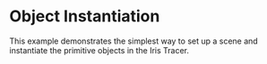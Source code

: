 # Object Instantiation

This example demonstrates the simplest way to set up a scene and instantiate the primitive objects in the Iris Tracer.

